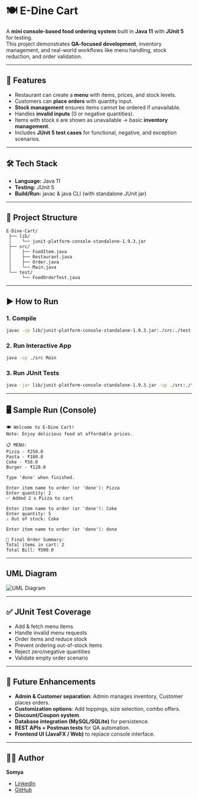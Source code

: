 # 🍽️ E-Dine Cart

A **mini console-based food ordering system** built in **Java 11** with **JUnit 5** for testing.  
This project demonstrates **QA-focused development**, inventory management, and real-world workflows like menu handling, stock reduction, and order validation.

---

## 🚀 Features
- Restaurant can create a **menu** with items, prices, and stock levels.
- Customers can **place orders** with quantity input.
- **Stock management** ensures items cannot be ordered if unavailable.
- Handles **invalid inputs** (0 or negative quantities).
- Items with stock `0` are shown as unavailable → basic **inventory management**.
- Includes **JUnit 5 test cases** for functional, negative, and exception scenarios.

---

## 🛠️ Tech Stack
- **Language:** Java 11  
- **Testing:** JUnit 5  
- **Build/Run:** javac & java CLI (with standalone JUnit jar)

---

## 📂 Project Structure
```
E-Dine-Cart/
 ├── lib/
 │    └── junit-platform-console-standalone-1.9.3.jar
 ├── src/
 │    ├── FoodItem.java
 │    ├── Restaurant.java
 │    ├── Order.java
 │    └── Main.java
 └── test/
      └── FoodOrderTest.java
```

---

## ▶️ How to Run

### 1. Compile
```bash
javac -cp lib/junit-platform-console-standalone-1.9.3.jar:./src:./test ./src/*.java ./test/*.java
```

### 2. Run Interactive App
```bash
java -cp ./src Main
```

### 3. Run JUnit Tests
```bash
java -jar lib/junit-platform-console-standalone-1.9.3.jar -cp ./src:./test --scan-classpath
```

---

## 🖥️ Sample Run (Console)
```
🍽️ Welcome to E-Dine Cart!
Note: Enjoy delicious food at affordable prices.

📋 MENU:
Pizza - ₹250.0
Pasta - ₹180.0
Coke - ₹50.0
Burger - ₹120.0

Type 'done' when finished.

Enter item name to order (or 'done'): Pizza
Enter quantity: 2
✅ Added 2 x Pizza to cart

Enter item name to order (or 'done'): Coke
Enter quantity: 5
⚠️ Out of stock: Coke

Enter item name to order (or 'done'): done

🛒 Final Order Summary:
Total items in cart: 2
Total Bill: ₹500.0
```

---

## UML Diagram

![UML Diagram](https://drive.google.com/file/d/1sVG7RyCfxeg6ghcYPFFNeSRrN0Bwh_Gk/view?usp=sharing)

---

## ✅ JUnit Test Coverage
- Add & fetch menu items
- Handle invalid menu requests
- Order items and reduce stock
- Prevent ordering out-of-stock items
- Reject zero/negative quantities
- Validate empty order scenario

---

## 🔮 Future Enhancements
- **Admin & Customer separation**: Admin manages inventory, Customer places orders.
- **Customization options**: Add toppings, size selection, combo offers.
- **Discount/Coupon system**.
- **Database integration (MySQL/SQLite)** for persistence.
- **REST APIs + Postman tests** for QA automation.
- **Frontend UI (JavaFX / Web)** to replace console interface.

---

## 👩‍💻 Author
**Somya**  
- [LinkedIn](https://linkedin.com/in/somya-8542a8250)  
- [GitHub](https://github.com/SOMYAJ-svg)  
